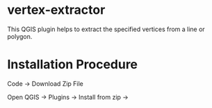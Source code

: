 # vertex-extractor

This QGIS plugin helps to extract the specified vertices from a line or polygon.

# Installation Procedure

Code -> Download Zip File

Open QGIS -> Plugins -> Install from zip -> <Install the downloaded zip file>
  
  
